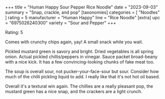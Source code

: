 +++
title = "Human Happy Sour Pepper Rice Noodle"
date = "2023-09-03"
summary = "Snap, crackle, and pop"
[taxonomies]
categories = [ "Noodles" ]
rating = 5
manufacturer = "Human Happy"
line = "Rice Noodle"
[extra]
upc = "6975026240300"
variety = "Sour and Pepper"
+++

Rating: 5

Comes with crunchy chips again, yay!
A small snack while you wait.

Pickled mustard green is savory and bright.
Dried vegetables is all spring onion.
Actual pickled chillis/peppers in vinegar.
Sauce packet broad-beany with a nice kick.
It has a few convincing-looking chunks of fake meat too.

The soup is overall sour, not pucker-your-face-sour but sour.
Consider how much of the chilli pickling liquid to add.
I really like that it's not hot oil based.

Overall it's a textural win again.
The chillies are a really pleasant pop, the mustard green has a nice snap,
and the crackers are a light crunch.
